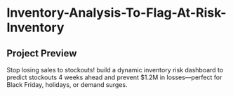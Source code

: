 # Inventory-Analysis-To-Flag-At-Risk-Inventory

## Project Preview
Stop losing sales to stockouts! 
build a dynamic inventory risk dashboard to predict stockouts 4 weeks ahead and prevent $1.2M in losses—perfect for Black Friday, holidays, or demand surges.


